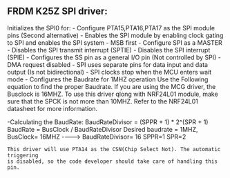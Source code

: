 FRDM K25Z SPI driver:
----------------------------------

Initializes the SPI0 for:
	- Configure PTA15,PTA16,PTA17 as the SPI module pins (Second alternative)
	- Enables the SPI module by enabling clock gating to SPI and enables the SPI system 
	- MSB first 
	- Configure SPI as a MASTER
	- Disables the SPI transmit interrupt (SPTIE) 
	- Disables the SPI interrupt (SPIE)
	- Configures the SS pin as a general I/O pin (Not controlled by SPI) 
	- DMA request disabled
	- SPI uses separate pins for data input and data output (Is not bidirectional) 
	- SPI clocks stop when the MCU enters wait mode
	- Configures the Baudrate for 1MHZ operation 
Use the Following equation to find the proper Baudrate. If you are using the MCG
driver, the Busclock is 16MHZ. 
To use this driver qlong with NRF24L01 module, make sure that the SPCK is not more
than 10MHZ. Refer to the NRF24L01 datasheet for more information.

-Calculating the BaudRate:
	BaudRateDivisor = (SPPR + 1) * 2^(SPR + 1)
	BaudRate = BusClock / BaudRateDivisor
	Desired baudrate = 1MHZ, BusClock= 16MHZ  ----> BaudRateDivisor= 16 
	SPPR=1
	SPR=2
	
	This driver will use PTA14 as the CSN(Chip Select Not). The automatic triggering
	is disabled, so the code developer should take care of handling this pin.
